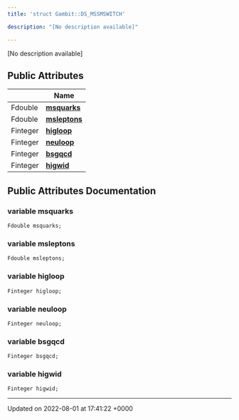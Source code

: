 ```yaml
---
title: 'struct Gambit::DS_MSSMSWITCH'

description: "[No description available]"

---
```









[No description available]

## Public Attributes

|                | Name           |
| -------------- | -------------- |
| Fdouble | **[msquarks](/documentation/code/darkbit_development/classes/structgambit_1_1ds__mssmswitch/#variable-msquarks)**  |
| Fdouble | **[msleptons](/documentation/code/darkbit_development/classes/structgambit_1_1ds__mssmswitch/#variable-msleptons)**  |
| Finteger | **[higloop](/documentation/code/darkbit_development/classes/structgambit_1_1ds__mssmswitch/#variable-higloop)**  |
| Finteger | **[neuloop](/documentation/code/darkbit_development/classes/structgambit_1_1ds__mssmswitch/#variable-neuloop)**  |
| Finteger | **[bsgqcd](/documentation/code/darkbit_development/classes/structgambit_1_1ds__mssmswitch/#variable-bsgqcd)**  |
| Finteger | **[higwid](/documentation/code/darkbit_development/classes/structgambit_1_1ds__mssmswitch/#variable-higwid)**  |

## Public Attributes Documentation

### variable msquarks

```
Fdouble msquarks;
```


### variable msleptons

```
Fdouble msleptons;
```


### variable higloop

```
Finteger higloop;
```


### variable neuloop

```
Finteger neuloop;
```


### variable bsgqcd

```
Finteger bsgqcd;
```


### variable higwid

```
Finteger higwid;
```


-------------------------------

Updated on 2022-08-01 at 17:41:22 +0000